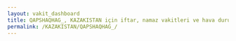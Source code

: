 ```yaml
---
layout: vakit_dashboard
title: QAPSHAQHAG_, KAZAKISTAN için iftar, namaz vakitleri ve hava durumu - ilçe/eyalet seç
permalink: /KAZAKISTAN/QAPSHAQHAG_/
---
```


<script type="text/javascript">
  var GLOBAL_COUNTRY = 'KAZAKISTAN';
  var GLOBAL_CITY = 'QAPSHAQHAG_';
  var GLOBAL_STATE = '';
  var lat = 72;
  var lon = 21;
</script>
